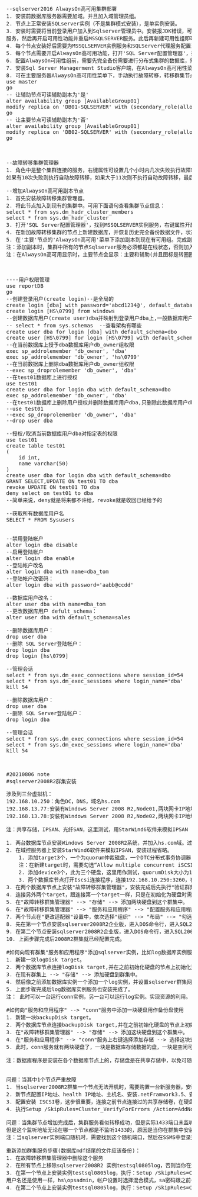 <pre>
--sqlserver2016 AlwaysOn高可用集群部署
1. 安装前数据库服务器需要加域。并且加入域管理员组。
2. 节点上正常安装SQLserver实例（不是集群模式安装），是单实例安装。
3. 安装时需要将当前登录用户加入到Sqlserver管理员中。安装报JDK错误，可不安装相关JDK服务。(--在alwaysOn新建可用性组提示失败时，需要重新在MSSQLSERVER服务上关闭可用性功能并重启MSSQLSERVER
服务，然后再开启可用性功能并重启MSSQLSERVER服务。此后再新建可用性组即可成功。在建立可用性组时，)
4. 每个节点安装好后需要为MSSQLSERVER实例服务和SQLServer代理服务配置当前登录域管理员帐户进行登录。
5. 每个节点需要开启AlwaysOn高可用功能，打开'SQL Server配置管理器'，找到MSSQLSERVER实例服务，右键属性开启AlwaysOn高可用服务并重启服务(需要先安装故障转移集群管理器)。
6. 配置AlwaysOn可用性组前，需要先完全备份需要进行分布式集群的数据库，需要在主要服务器上恢复数据库，主要数据库必须是RCOVERY状态。副本服务器上恢复数据库，副本数据库必须是NORECOVERY状态。如果有多个副本数据库，则多个副本数据库都要执行恢复操作，而且必须是NORECOVERY状态
7. 安装Sql Server Managerment Studio客户端，在AlwaysOn高可用性菜单上右键选择'新建可用性组向导'，配置一个可用性组名称，群集类型是'Windows Server故障转移群集'，下一步，选择前面恢复的数据库名称，下一步，添加副本，勾选'自动故障转移(最多3个)的勾'，可用性模式为'同步提交'，可读辅助副本配置：主要节点为'否'，辅助节点为'否'。配置端点为IP地址(不使用DNS名称)，添加一个侦听器(侦听器DNS名称，SQLSERVER端口1433,网络IP地址为局域网内空闲IP[此IP为主要节点IP，提供读写功能的数据库IP])。
8. 可在主要服务器AlwaysOn高可用性菜单下，手动执行故障转移，转移群集节点后需要执行下列语句，让主要节点可读辅助副本为'否'，让辅助节点可读辅助副本为'是'，故障转移集群特定角色中，如果自动故障转移(或者手动故障转移)到DB02-SQLSERVER，则转移完成后需要在'主要服务器'上执行正下SQL
use master
go 
-- 让辅助节点可读辅助副本为'是'
alter availability group [AvailableGroup01] 
modify replica on 'DB01-SQLSERVER' with (secondary_role(allow_connections=all))
go
-- 让主要节点可读辅助副本为'否'
alter availability group [AvailableGroup01] 
modify replica on 'DB02-SQLSERVER' with (secondary_role(allow_connections=no))
go



--故障转移集群管理器
1. 角色中是整个集群连接的服务，右键属性可设置几个小时内几次失败执行故障转移到可用节点。例如：6小时内
如果有10次失败则执行自动故障转移，如果大于11次则不执行自动故障转移，最后需要手动进行转移

--增加AlwaysOn高可用副本节点
1. 首先安装故障转移集群管理器。
2. 将此节点加入到现有的集群中。可用下面语句查看集群节点信息：
select * from sys.dm_hadr_cluster_members
select * from sys.dm_hadr_cluster
3. 打开'SQL Server配置管理器'，找到MSSQLSERVER实例服务，右键属性开启AlwaysOn高可用服务并重启服务。
4. 在新加故障转移集群的节点上新建数据库，并恢复历史完全备份数据文件，状态必须为NORECOVERY
5. 在'主要'节点的'AlwaysOn高可用'菜单下添加副本到现在有可用组。完成副本添加。此时完成AlwaysOn高可用副本节点，
注：添加副本时，集群中所有的节点Sqlserver服务必须都是在线状态，否则加入不了新副本节点。
注：在AlwaysOn高可用显示时，主要节点会显示：主要和辅助(并且图标是转圈圈的状态)，副本节点会显示：当前节点是辅助，其余节点不会显示主要和辅助(并且图标是?的状态)



----用户权限管理
use reportDB
go
--创建登录用户(create login)--是全局的
create login [dba] with password='abcd1234@', default_database=master
create login [HS\0799] from windows
--创建数据库用户(create user)dba并映射到登录用户dba上,一般数据库用户和登录用户名称一样，并且默认的架构为dbo，大多是dbo，只应用当前数据库
-- select * from sys.schemas  --查看架构有哪些
create user dba for login [dba] with default_schema=dbo
create user [HS\0799] for login [HS\0799] with default_schema=dbo
--在当前数据库上授予dba数据库用户db_owner组权限
exec sp_addrolemember 'db_owner', 'dba'
exec sp_addrolemember 'db_owner', 'hs\0799'
--在当前数据库上删除dba数据库用户db_owner组权限
--exec sp_droprolemember 'db_owner', 'dba'
--在test01数据库上进行授权
use test01 
create user dba for login dba with default_schema=dbo
exec sp_addrolemember 'db_owner', 'dba'
--在test01数据库上删除用户授权并删除数据库用户dba,只删除此数据库用户dba
--use test01 
--exec sp_droprolemember 'db_owner', 'dba'
--drop user dba 

--授权/取消当前数据库用户dba对指定表的权限
use test01
create table test01
(
	id int,
	name varchar(50)
)
create user dba for login dba with default_schema=dbo
GRANT SELECT,UPDATE ON test01 TO dba
revoke UPDATE ON test01 TO dba
deny select on test01 to dba
--简单来说，deny就是将来都不许给，revoke就是收回已经给予的

--获取所有数据库用户名
SELECT * FROM Sysusers


--禁用登陆帐户
alter login dba disable
--启用登陆帐户
alter login dba enable
--登陆帐户改名
alter login dba with name=dba_tom
--登陆帐户改密码： 
alter login dba with password='aabb@ccdd'

--数据库用户改名： 
alter user dba with name=dba_tom
--更改数据库用户 defult_schema： 
alter user dba with default_schema=sales

--删除数据库用户： 
drop user dba
--删除 SQL Server登陆帐户： 
drop login dba
drop login [hs\0799]

--管理会话
select * from sys.dm_exec_connections where session_id=54
select * from sys.dm_exec_sessions where login_name='dba'
kill 54

--删除数据库用户： 
drop user dba
--删除 SQL Server登陆帐户： 
drop login dba

--管理会话
select * from sys.dm_exec_connections where session_id=54
select * from sys.dm_exec_sessions where login_name='dba'
kill 54



#20210806 note
#sqlserver2008R2群集安装
<pre>
涉及到三台虚拟机：
192.168.10.250：角色DC，DNS，域名hs.com
192.168.13.77:安装有Windows Server 2008 R2,Node01,两块网卡IP地址分别192.168.13.77,133.10.10.10。133.10.10.10和133.10.10.11是集群网络，用于两个节点的心跳检查。
192.168.13.78:安装有Windows Server 2008 R2,Node02,两块网卡IP地址分别192.168.13.78,133.10.10.11。133.10.10.11和133.10.10.10是集群网络，用于两个节点的心跳检查。

注：共享存储，IPSAN、光纤SAN，这里测试，用StarWind6软件来模拟IPSAN

1. 两台数据库节点安装Windows Server 2008R2系统，并加入hs.com域。过程省略。注：命令的帐户是域管理员hs\opsadmin
2. 在域控服务器上安装StarWind6软件来模拟IPSAN，安装过程省略。
	1. 添加target3个，一个为quorum仲裁磁盘，一个DTC分布式事务协调器，一个sqldata数据库存储盘。
	注：在新建target时，需要勾选“Allow multiple concurrent iSCSI connections (clustering)”,勾选后多个节点在添加同一个target时才不会冲突，这里非常重要，影响群集共享磁盘是否成功。
	2. 添加device3个，此为三个硬盘，这里用作测试，quorumDisk大小为1G，DTCDisk大小为1G，sqldataDisk大小为5G。在新建device时选择"Virtual Hard Disk" --> "Image File device" --> "create new virtual disk" --> 选择虚拟磁盘存储位置，磁盘名称必须以.imag结尾，否则创建失败，最后三个磁盘都要一一对应3个target。
	3. 两个数据库节点打开Iscsi连接程序，连接192.168.10.250:3260，在其中一个节点先添加一个Target,以quorum结尾的。并格式化磁盘为正常硬盘使用。其余两个磁盘在仲裁硬盘配置完成后添加。
3. 在两个数据库节点上安装"故障转移群集管理器"，安装完成后先执行"验证群集"。通过后再执行"创建一个群集"，输入两个数据库节点的主机名称,并创建管理群集的访问点，设置一个VIP。并点下一步确认安装，在安装过程中会自动配置仲裁磁盘。完成后可以在"故障转移群集管理器"中查看新建立的群集。
4. 连接另外两个target，跟连接第一个target一样，只是在初始化为硬盘时需要注意：在第一次初始化为硬盘的节点上继续执行这两个target为硬盘，因为会分配盘符，如果在不同节点初始化可能会分配到同一个盘符，会导致问题。
5. 在"故障转移群集管理器" --> "存储" --> 添加两块硬盘到这个群集中。
6. 在"故障转移群集管理器" --> "服务和应用程序" --> "配置服务和应用程序" --> "分布式事务协调器" --> 确认并设置IP地址和网络名称、并选择一块硬盘作为存储。
7. 两个节点在"更改适配器"设置中，依次选择"组织" --> "布局" --> "勾选菜单栏"，并选择菜单"高级"来调整网卡连接的顺序，将192.168.13.77或192.168.13.78网卡调至最上。
8. 先在第一个节点安装sqlserver2008R2企业版，进入DOS命令行，进入SQL2008 R2安装目录下，输入Setup /SkipRules=Cluster_VerifyForErrors /Action=InstallFailoverCluster 进行安装，用此方法安装第一个SQL群集节点。安装时勾选数据库引擎服务、数据库复制、全文索引、客户端连接工具、基本管理工具、完整的管理工具。然后设置sqlserver群集网络名称conn，后面选择集群硬盘用于存储数据库数据，配置集群网络IP，配置对所有服务帐户使用域管理员hs\opsadmin。然后安装。
9. 在第二个节点安装sqlserver2008R2企业版，进入DOS命令行，进入SQL2008 R2安装目录下，输入Setup /SkipRules=Cluster_VerifyForErrors /Action=AddNode 进行安装，用此方法把第二个节点添加到SQL群集中。过程需要输入hs\opsadmin的密码进行确认。
10. 上面步骤完成后2008R2群集就已经配置完成。

#如何向现有群集"服务和应用程序"添加sqlserver实例，比如log数据库实例服务
1. 新建一块logDisk target。
2. 两个数据库节点连接logDisk target,并在之前初始化硬盘的节点上初始化这块硬盘。
3. 在现有群集上 --> "存储" --> 添加硬盘到群集中。
4. 然后像之前添加数据库实例一个添加一个log实例，并设置sqlserver群集网络名称log和集群网络IP，选择刚才添加的集群硬盘用于存储数据库数据。
5. 上面步骤完成后log数据库实例服务也安装完成了。
注： 此时可以一台运行conn实例，另一台可以运行log实例。实现资源的利用。

#如何向"服务和应用程序" --> "conn"服务中添加一块硬盘用作备份盘使用
1. 新建一块backupDisk target。
2. 两个数据库节点连接backupDisk target,并在之前初始化硬盘的节点上初始化这块硬盘。
3. 在"故障转移群集管理器" --> "存储" --> 添加这块硬盘到这个群集中。
4. 在"服务和应用程序" --> "conn"服务上右键选择添加存储 --> 选择这块空闲的硬盘
5. 此时，conn服务就有两块硬盘了，一块是数据库存储数据的盘，一块是空闲可拿来备份数据库的硬盘。

注：数据库程序是安装在各个数据库节点上的，存储盘是在共享存储中，以免可随时漂移的。刚添加的存储盘也是在共享存储中，因为需要跟随conn服务一起移动。


问题：当其中1个节点严重故障
1. 当sqlserver2008R2群集一个节点无法开机时，需要购置一台新服务器，安装群集其他节点同系统版本、sqlserver同版本，例如：系统-windows server 2008R2企业版 , 数据库-sqlserver2008R2企业版
2. 新节点配置IP地址、health IP地址、主机名、安装.netFramwork3.5、安装故障转移群集管理器
3. 配置安装 ISCSI卷，这步很重要，连接之前节点连接过的共享存储卷，在硬盘管理器上看到连接成功即可（状态是脱机的，这个是正常的的。）
4. 执行Setup /SkipRules=Cluster_VerifyForErrors /Action=AddNode进行群集节点的添加

问题：当集群节点增加完成后，集群服务看似转移成功，但是实际1433端口未监听，例如：testsql0805log，这个服务对应IP:192.168.13.82，当你转移成功后，监听地址按常规应为：192.168.13.82:1433，
但是这个监听地址无论在哪一个节点都是不监听1433的，原因是当你在群集中安装第二个实例后，第二个实例的端口默认是随机的，并不是固定的1433，此时需要你去第二个实例所在运行的节点上找到"SQL配置管理器" --> "SQL Server网络配置" --> 找到所在实例的协议 --> "TCP/IP" --> "找到IP地址" --> 找到"IPA11" --> "TCP动态端口"设为1433即可。
注：当sqlserver实例端口随机时，需要找到这个随机端口，然后在SSMS中登录这个实例，地址应为: testsql0805log,64763  (端口以逗号分隔)

重新添加群集服务步骤(数据库mdf结尾的文件应该备份)：
1. 在故障转移群集管理器中删除这个服务
2. 在所有节点上移除sqlserver2008R2 实例testsql0805log，否则当你在添加这个实例时会报此实例已经存在，从而导致不能正常完成实例的添加。执行：Setup /Action=RemoveNode 在群集中移除实例testsql0805log
3. 在第一个节点上安装实例testsql0805log，执行：Setup /SkipRules=Cluster_VerifyForErrors /Action=InstallFailoverCluster，实例名跟之前实例名一样，硬盘选择之前存储的磁盘，IP地址设置跟之前一样：192.168.13.82
用户名还是使用一样，hs\opsadmin，帐户设置时选择混合模式，sa密码跟之前一样，数据目录设置结构跟磁盘的数据目录一样。
4. 在第二个节点上安装实例testsql0805log，执行：Setup /SkipRules=Cluster_VerifyForErrors /Action=AddNode ，跟之前一样安装 。


</pre>


</pre>
